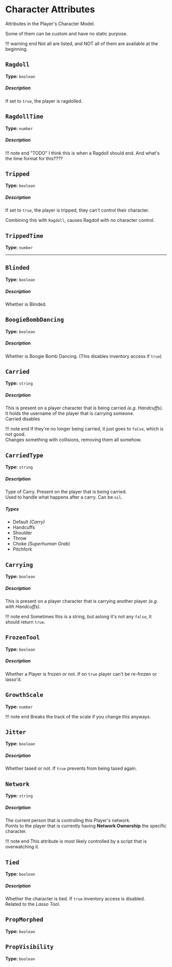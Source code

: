 # Character Attributes
Attributes in the Player's Character Model.

Some of them can be custom and have no static purpose.

!!! warning end
    Not all are listed, and NOT all of them are available at the beginning.


## `Ragdoll`
**Type:** `boolean`

##### Description
If set to ``true``, the player is ragdolled.


## `RagdollTime`
**Type:** `number`

##### Description
!!! note end "TODO"
    I think this is when a Ragdoll should end. And what's the time format for this????

## `Tripped`
**Type:** `boolean`

##### Description
If set to ``true``, the player is tripped, they can't control their character.

Combining this with ``Ragdoll``, causes Ragdoll with no character control.

## `TrippedTime`
**Type:** `number`


<hr></hr>


## `Blinded`
**Type:** `boolean`
##### Description
Whether is Blinded.


## `BoogieBombDancing`
**Type:** `boolean`
##### Description
Whether is Boogie Bomb Dancing. (This disables inventory access if ``true``)


## `Carried`
**Type:** `string`
##### Description
This is present on a player character that is being carried *(e.g. Handcuffs)*. It holds the username of the player that is carrying someone.<br>
Carried disables 


!!! note end
    If they're no longer being carried, it just goes to ``false``, which is not good.<br>
    Changes something with collisions, removing them all somehow.


## `CarriedType`
**Type:** `string`
##### Description
Type of Carry. Present on the player that is being carried.<br>
Used to handle what happens after a carry. Can be ``nil``.

##### Types
* Default *(Carry)*
* Handcuffs
* Shoulder
* Throw
* Choke *(Superhuman Grab)*
* Pitchfork


## `Carrying`
**Type:** `boolean`
##### Description
This is present on a player character that is carrying another player *(e.g. with Handcuffs)*.

!!! note end
    Sometimes this is a string, but aslong it's not any ``false``, it should return ``true``.


## `FrozenTool`
**Type:** `boolean`
##### Description
Whether a Player is frozen or not. If on ``true`` player can't be re-frozen or lasso'd.


## `GrowthScale`
**Type:** `number`

!!! note end
    Breaks the track of the scale if you change this anyways.



## `Jitter`
**Type:** `boolean`
##### Description
Whether tased or not. If ``true`` prevents from being tased again.



## `Network`
**Type:** `string`
##### Description
The current person that is controlling this Player's network.<br>
Points to the player that is currently having **Network Ownership** the specific character.

!!! note end
    This attribute is most likely controlled by a script that is overwatching it.


## `Tied`
**Type:** `boolean`
##### Description
Whether the character is tied. If ``true`` inventory access is disabled.<br>
Related to the *Lasso Tool*.


## `PropMorphed`
**Type:** `boolean`

## `PropVisibility`
**Type:** `boolean`